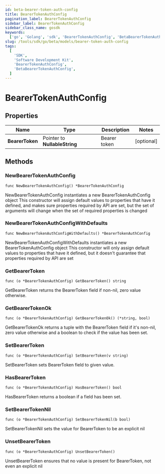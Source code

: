 ```yaml
---
id: beta-bearer-token-auth-config
title: BearerTokenAuthConfig
pagination_label: BearerTokenAuthConfig
sidebar_label: BearerTokenAuthConfig
sidebar_class_name: gosdk
keywords:
  ['go', 'Golang', 'sdk', 'BearerTokenAuthConfig', 'BetaBearerTokenAuthConfig']
slug: /tools/sdk/go/beta/models/bearer-token-auth-config
tags:
  [
    'SDK',
    'Software Development Kit',
    'BearerTokenAuthConfig',
    'BetaBearerTokenAuthConfig',
  ]
---
```


# BearerTokenAuthConfig

## Properties

| Name            | Type                          | Description  | Notes      |
| --------------- | ----------------------------- | ------------ | ---------- |
| **BearerToken** | Pointer to **NullableString** | Bearer token | [optional] |

## Methods

### NewBearerTokenAuthConfig

`func NewBearerTokenAuthConfig() *BearerTokenAuthConfig`

NewBearerTokenAuthConfig instantiates a new BearerTokenAuthConfig object This constructor will assign default values to properties that have it defined, and makes sure properties required by API are set, but the set of arguments will change when the set of required properties is changed

### NewBearerTokenAuthConfigWithDefaults

`func NewBearerTokenAuthConfigWithDefaults() *BearerTokenAuthConfig`

NewBearerTokenAuthConfigWithDefaults instantiates a new BearerTokenAuthConfig object This constructor will only assign default values to properties that have it defined, but it doesn't guarantee that properties required by API are set

### GetBearerToken

`func (o *BearerTokenAuthConfig) GetBearerToken() string`

GetBearerToken returns the BearerToken field if non-nil, zero value otherwise.

### GetBearerTokenOk

`func (o *BearerTokenAuthConfig) GetBearerTokenOk() (*string, bool)`

GetBearerTokenOk returns a tuple with the BearerToken field if it's non-nil, zero value otherwise and a boolean to check if the value has been set.

### SetBearerToken

`func (o *BearerTokenAuthConfig) SetBearerToken(v string)`

SetBearerToken sets BearerToken field to given value.

### HasBearerToken

`func (o *BearerTokenAuthConfig) HasBearerToken() bool`

HasBearerToken returns a boolean if a field has been set.

### SetBearerTokenNil

`func (o *BearerTokenAuthConfig) SetBearerTokenNil(b bool)`

SetBearerTokenNil sets the value for BearerToken to be an explicit nil

### UnsetBearerToken

`func (o *BearerTokenAuthConfig) UnsetBearerToken()`

UnsetBearerToken ensures that no value is present for BearerToken, not even an explicit nil
